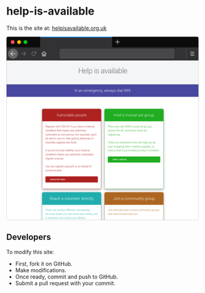 # help-is-available

This is the site at: [helpisavailable.org.uk](https://helpisavailable.org.uk)

![preview of the site](images/preview.png)

## Developers

To modify this site:

* First, fork it on GitHub.
* Make modifications.
* Once ready, commit and push to GitHub.
* Submit a pull request with your commit.

